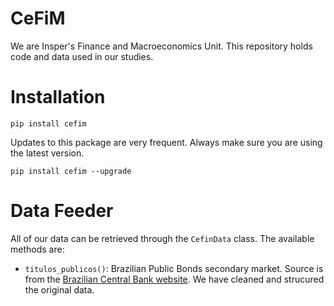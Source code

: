 # CeFiM
We are Insper's Finance and Macroeconomics Unit. This repository holds code 
and data used in our studies.

# Installation
```commandline
pip install cefim
```

Updates to this package are very frequent. Always make sure you are using the latest version.
```commandline
pip install cefim --upgrade
```

# Data Feeder
All of our data can be retrieved through the `CefinData` class. The available methods are:
- `titulos_publicos()`: Brazilian Public Bonds secondary market. Source is from the [Brazilian Central Bank website](https://www4.bcb.gov.br/pom/demab/negociacoes/apresentacao.asp?frame=1). We have cleaned and strucured the original data.
